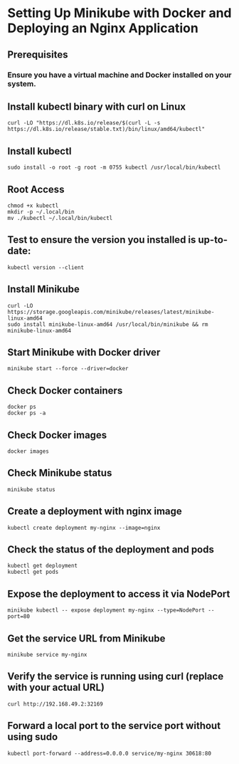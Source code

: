 # Setting Up Minikube with Docker and Deploying an Nginx Application

## Prerequisites
### Ensure you have a virtual machine and Docker installed on your system.


## Install kubectl binary with curl on Linux
    curl -LO "https://dl.k8s.io/release/$(curl -L -s https://dl.k8s.io/release/stable.txt)/bin/linux/amd64/kubectl"

## Install kubectl
    sudo install -o root -g root -m 0755 kubectl /usr/local/bin/kubectl

## Root Access
    chmod +x kubectl
    mkdir -p ~/.local/bin
    mv ./kubectl ~/.local/bin/kubectl

## Test to ensure the version you installed is up-to-date:
    kubectl version --client

## Install Minikube
    curl -LO https://storage.googleapis.com/minikube/releases/latest/minikube-linux-amd64
    sudo install minikube-linux-amd64 /usr/local/bin/minikube && rm minikube-linux-amd64

## Start Minikube with Docker driver
    minikube start --force --driver=docker

## Check Docker containers
    docker ps
    docker ps -a

## Check Docker images
    docker images

## Check Minikube status
    minikube status

## Create a deployment with nginx image
    kubectl create deployment my-nginx --image=nginx

## Check the status of the deployment and pods
    kubectl get deployment
    kubectl get pods

## Expose the deployment to access it via NodePort
    minikube kubectl -- expose deployment my-nginx --type=NodePort --port=80

## Get the service URL from Minikube
    minikube service my-nginx

## Verify the service is running using curl (replace with your actual URL)
    curl http://192.168.49.2:32169

## Forward a local port to the service port without using sudo
    kubectl port-forward --address=0.0.0.0 service/my-nginx 30618:80

